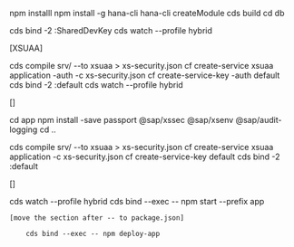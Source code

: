 npm installl
npm install -g hana-cli
hana-cli createModule
cds build
cd db

cds bind -2 <DB Module>:SharedDevKey
cds watch --profile hybrid

[XSUAA]

cds compile srv/ --to xsuaa > xs-security.json
cf create-service xsuaa application <App Name>-auth -c xs-security.json
cf create-service-key <App Name>-auth default
cds bind -2 <XSUAA Module>:default
cds watch --profile hybrid

[]

cd app
npm install -save passport @sap/xssec @sap/xsenv @sap/audit-logging
cd ..

cds compile srv/ --to xsuaa > xs-security.json
cf create-service xsuaa application <XSUAA NAME> -c xs-security.json
cf create-service-key <XSUAA NAME> default 
cds bind -2 <XSUAA NAME>:default

[]

cds watch --profile hybrid
cds bind --exec -- npm start --prefix app
    
    [move the section after -- to package.json]

        cds bind --exec -- npm deploy-app